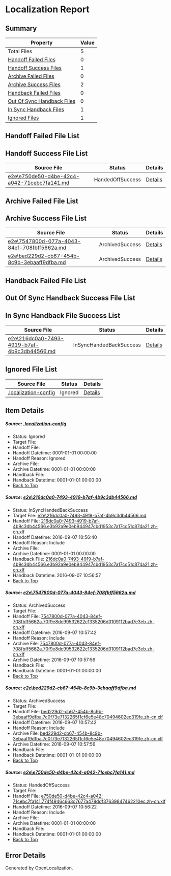 # <a name='report-top'></a> Localization Report

## Summary
 Property | Value 
 -------- | ----- 
 Total Files | 5
[ Handoff Failed Files ](#handoff-failed-list)| 0
[ Handoff Success Files ](#handoff-success-list)| 1
[ Archive Failed Files ](#archive-failed-list)| 0
[ Archive Success Files ](#archive-success-list)| 2
[ Handback Failed Files ](#handback-failed-list)| 0
[ Out Of Sync Handback Files ](#outofsync-handback-success-list)| 0
[ In Sync Handback Files ](#insync-handback-success-list)| 1
[ Ignored Files ](#ignored-list)| 1

## <a name='handoff-failed-list'></a> Handoff Failed File List

## <a name='handoff-success-list'></a> Handoff Success File List
 Source File | Status | Details 
 ----------- | ------ | ------- 
 [e2e\e750de50-d4be-42c4-a042-71cebc7fa141.md](https://github.com/OpenLocalizationTestOrg/ol-test0/blob/d2828fa9b8ae24d0ff2b2542dcd7b03d1d302e8b/e2e/e750de50-d4be-42c4-a042-71cebc7fa141.md) | HandedOffSuccess | [Details](#b130e6963f53c70ef496bc226fb31bcd59734ffb4)

## <a name='archive-failed-list'></a> Archive Failed File List

## <a name='archive-success-list'></a> Archive Success File List
 Source File | Status | Details 
 ----------- | ------ | ------- 
 [e2e\7547800d-077a-4043-84ef-708fbff5662a.md](https://github.com/OpenLocalizationTestOrg/ol-test0/blob/5771c5f786d44586501e2be7b04ae9dd0728d44c/e2e/7547800d-077a-4043-84ef-708fbff5662a.md) | ArchivedSuccess | [Details](#24b922455e50fe603acca51ce0f77ee646d66b062)
 [e2e\bed229d2-cb67-454b-8c9b-3ebaaff9dfba.md](https://github.com/OpenLocalizationTestOrg/ol-test0/blob/5771c5f786d44586501e2be7b04ae9dd0728d44c/e2e/bed229d2-cb67-454b-8c9b-3ebaaff9dfba.md) | ArchivedSuccess | [Details](#d141350f05c580f2b0c6f252f77c603c9b7fedca3)

## <a name='handback-failed-list'></a> Handback Failed File List

## <a name='outofsync-handback-success-list'></a> Out Of Sync Handback Success File List

## <a name='insync-handback-success-list'></a> In Sync Handback File Success List
 Source File | Status | Details 
 ----------- | ------ | ------- 
 [e2e\216dc0a0-7493-4919-b7af-4b9c3db44566.md](https://github.com/OpenLocalizationTestOrg/ol-test0/blob/9fb680c295c6baac9c5a1580319248a5282aa131/e2e/216dc0a0-7493-4919-b7af-4b9c3db44566.md) | InSyncHandedBackSuccess | [Details](#a2eddd4858273aa09bc90d90a9d2721ccafca5e41)

## <a name='ignored-list'></a> Ignored File List
 Source File | Status | Details 
 ----------- | ------ | ------- 
 [.localization-config](https://github.com/OpenLocalizationTestOrg/ol-test0/blob/5771c5f786d44586501e2be7b04ae9dd0728d44c/.localization-config) | Ignored | [Details](#3d4f252ac210baf56311d7e97dcc2db10974dbd20)

## Item Details
##### <a name='3d4f252ac210baf56311d7e97dcc2db10974dbd20'></a> Source: [.localization-config](https://github.com/OpenLocalizationTestOrg/ol-test0/blob/5771c5f786d44586501e2be7b04ae9dd0728d44c/.localization-config)
* Status: Ignored
* Target File: 
* Handoff File: 
* Handoff Datetime: 0001-01-01 00:00:00
* Handoff Reason: Ignored
* Archive File: 
* Archive Datetime: 0001-01-01 00:00:00
* Handback File: 
* Handback Datetime: 0001-01-01 00:00:00
* [Back to Top](#report-top)

##### <a name='a2eddd4858273aa09bc90d90a9d2721ccafca5e41'></a> Source: [e2e\216dc0a0-7493-4919-b7af-4b9c3db44566.md](https://github.com/OpenLocalizationTestOrg/ol-test0/blob/9fb680c295c6baac9c5a1580319248a5282aa131/e2e/216dc0a0-7493-4919-b7af-4b9c3db44566.md)
* Status: InSyncHandedBackSuccess
* Target File: [e2e\216dc0a0-7493-4919-b7af-4b9c3db44566.md](https://github.com/OpenLocalizationTestOrg/ol-test0-zhcn/blob/e23a3e45db9ae6436fd845e92514e3db36c8411b/e2e/216dc0a0-7493-4919-b7af-4b9c3db44566.md)
* Handoff File: [216dc0a0-7493-4919-b7af-4b9c3db44566.e3b92a9e0eb944947cbd1953c7a17cc51c874a21.zh-cn.xlf](https://github.com/OpenLocalizationTestOrg/ol-test0-handoff/blob/62e3900281db897e77fea75d6cdeaa29562995c8/ol-handoff/OpenLocalizationTestOrg/ol-test0-zhcn/ci/ht/216dc0a0-7493-4919-b7af-4b9c3db44566.e3b92a9e0eb944947cbd1953c7a17cc51c874a21.zh-cn.xlf)
* Handoff Datetime: 2016-09-07 10:56:40
* Handoff Reason: Include
* Archive File: 
* Archive Datetime: 0001-01-01 00:00:00
* Handback File: [216dc0a0-7493-4919-b7af-4b9c3db44566.e3b92a9e0eb944947cbd1953c7a17cc51c874a21.zh-cn.xlf](https://github.com/OpenLocalizationTestOrg/ol-test0-handback/blob/ce5553e3b38748516fef43baed835785842e0e59/ol-handback/OpenLocalizationTestOrg/ol-test0-zhcn/ci/ht/216dc0a0-7493-4919-b7af-4b9c3db44566.e3b92a9e0eb944947cbd1953c7a17cc51c874a21.zh-cn.xlf)
* Handback Datetime: 2016-09-07 10:56:57
* [Back to Top](#report-top)

##### <a name='24b922455e50fe603acca51ce0f77ee646d66b062'></a> Source: [e2e\7547800d-077a-4043-84ef-708fbff5662a.md](https://github.com/OpenLocalizationTestOrg/ol-test0/blob/5771c5f786d44586501e2be7b04ae9dd0728d44c/e2e/7547800d-077a-4043-84ef-708fbff5662a.md)
* Status: ArchivedSuccess
* Target File: 
* Handoff File: [7547800d-077a-4043-84ef-708fbff5662a.70f9e8dc99532622c1335206d3109112bad7e3eb.zh-cn.xlf](https://github.com/OpenLocalizationTestOrg/ol-test0-handoff/blob/118485bc0e3bff0f3bb932786a53e6d7fcef2256/ol-handoff/OpenLocalizationTestOrg/ol-test0-zhcn/ci/ht/7547800d-077a-4043-84ef-708fbff5662a.70f9e8dc99532622c1335206d3109112bad7e3eb.zh-cn.xlf)
* Handoff Datetime: 2016-09-07 10:57:42
* Handoff Reason: Include
* Archive File: [7547800d-077a-4043-84ef-708fbff5662a.70f9e8dc99532622c1335206d3109112bad7e3eb.zh-cn.xlf](https://github.com/OpenLocalizationTestOrg/ol-test0-handoff/blob/d22ae13d0ed282cdde3c225540503a3545d0dacd/ol-archive/OpenLocalizationTestOrg/ol-test0-zhcn/ci/ht/7547800d-077a-4043-84ef-708fbff5662a.70f9e8dc99532622c1335206d3109112bad7e3eb.zh-cn.xlf)
* Archive Datetime: 2016-09-07 10:57:56
* Handback File: 
* Handback Datetime: 0001-01-01 00:00:00
* [Back to Top](#report-top)

##### <a name='d141350f05c580f2b0c6f252f77c603c9b7fedca3'></a> Source: [e2e\bed229d2-cb67-454b-8c9b-3ebaaff9dfba.md](https://github.com/OpenLocalizationTestOrg/ol-test0/blob/5771c5f786d44586501e2be7b04ae9dd0728d44c/e2e/bed229d2-cb67-454b-8c9b-3ebaaff9dfba.md)
* Status: ArchivedSuccess
* Target File: 
* Handoff File: [bed229d2-cb67-454b-8c9b-3ebaaff9dfba.7c0f73e7132265f1cf6e5e48c70494602ec319fe.zh-cn.xlf](https://github.com/OpenLocalizationTestOrg/ol-test0-handoff/blob/118485bc0e3bff0f3bb932786a53e6d7fcef2256/ol-handoff/OpenLocalizationTestOrg/ol-test0-zhcn/ci/ht/bed229d2-cb67-454b-8c9b-3ebaaff9dfba.7c0f73e7132265f1cf6e5e48c70494602ec319fe.zh-cn.xlf)
* Handoff Datetime: 2016-09-07 10:57:42
* Handoff Reason: Include
* Archive File: [bed229d2-cb67-454b-8c9b-3ebaaff9dfba.7c0f73e7132265f1cf6e5e48c70494602ec319fe.zh-cn.xlf](https://github.com/OpenLocalizationTestOrg/ol-test0-handoff/blob/d22ae13d0ed282cdde3c225540503a3545d0dacd/ol-archive/OpenLocalizationTestOrg/ol-test0-zhcn/ci/ht/bed229d2-cb67-454b-8c9b-3ebaaff9dfba.7c0f73e7132265f1cf6e5e48c70494602ec319fe.zh-cn.xlf)
* Archive Datetime: 2016-09-07 10:57:56
* Handback File: 
* Handback Datetime: 0001-01-01 00:00:00
* [Back to Top](#report-top)

##### <a name='b130e6963f53c70ef496bc226fb31bcd59734ffb4'></a> Source: [e2e\e750de50-d4be-42c4-a042-71cebc7fa141.md](https://github.com/OpenLocalizationTestOrg/ol-test0/blob/d2828fa9b8ae24d0ff2b2542dcd7b03d1d302e8b/e2e/e750de50-d4be-42c4-a042-71cebc7fa141.md)
* Status: HandedOffSuccess
* Target File: 
* Handoff File: [e750de50-d4be-42c4-a042-71cebc7fa141.774f4946c663c7677a478ddf37639847462210ec.zh-cn.xlf](https://github.com/OpenLocalizationTestOrg/ol-test0-handoff/blob/abdbcd54a61ad85fa230bdbc6080418e22d9f2e5/ol-handoff/OpenLocalizationTestOrg/ol-test0-zhcn/ci/ht/e750de50-d4be-42c4-a042-71cebc7fa141.774f4946c663c7677a478ddf37639847462210ec.zh-cn.xlf)
* Handoff Datetime: 2016-09-07 10:56:22
* Handoff Reason: Include
* Archive File: 
* Archive Datetime: 0001-01-01 00:00:00
* Handback File: 
* Handback Datetime: 0001-01-01 00:00:00
* [Back to Top](#report-top)


## Error Details

Generated by OpenLocalization.
